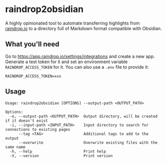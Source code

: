 # raindrop2obsidian

A highly opinionated tool to automate transferring highlights from [raindrop.io](https://raindrop.io/) to a directory full of Markdown format compatible with Obsidian.

## What you'll need

Go to https://app.raindrop.io/settings/integrations and create a new app. Generate a test token for it and set an environment variable `RAINDROP_ACCESS_TOKEN` for it. You can also use a `.env` file to provide it:

```shell
RAINDROP_ACCESS_TOKEN=xxx
```

## Usage

```
Usage: raindrop2obsidian [OPTIONS] --output-path <OUTPUT_PATH>

Options:
  -o, --output-path <OUTPUT_PATH>  Output directory, will be created if it doesn't exist
  -i, --input-path <INPUT_PATH>    Input directory to search for connections to existing pages
      --tag <TAG>                  Additional tags to add to the output
      --overwrite                  Overwrite existing files with the same name
  -h, --help                       Print help
  -V, --version                    Print version
```
